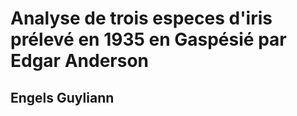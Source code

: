# Analyse de trois especes d'iris prélevé en 1935 en Gaspésié par Edgar Anderson
## Engels Guyliann
